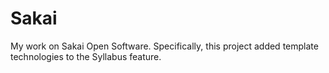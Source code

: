 Sakai
=====

My work on Sakai Open Software. Specifically, this project added template technologies to the Syllabus feature.
